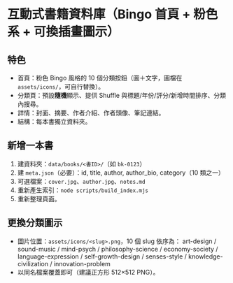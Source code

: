 # 互動式書籍資料庫（Bingo 首頁 + 粉色系 + 可換插畫圖示）

## 特色
- 首頁：粉色 Bingo 風格的 10 個分類按鈕（圖＋文字，圖檔在 `assets/icons/`，可自行替換）。
- 分類頁：預設**隨機**顯示、提供 Shuffle 與標題/年份/評分/新增時間排序、分類內搜尋。
- 詳情：封面、摘要、作者介紹、作者頭像、筆記連結。
- 結構：每本書獨立資料夾。

## 新增一本書
1. 建資料夾：`data/books/<書ID>/`（如 `bk-0123`）
2. 建 `meta.json`（必要）：id, title, author, author_bio, category（10 類之一）
3. 可選檔案：`cover.jpg`、`author.jpg`、`notes.md`
4. 重新產生索引：`node scripts/build_index.mjs`
5. 重新整理頁面。

## 更換分類圖示
- 圖片位置：`assets/icons/<slug>.png`，10 個 slug 依序為：
  art-design / sound-music / mind-psych / philosophy-science / economy-society / language-expression / self-growth-design / senses-style / knowledge-civilization / innovation-problem
- 以同名檔案覆蓋即可（建議正方形 512×512 PNG）。
